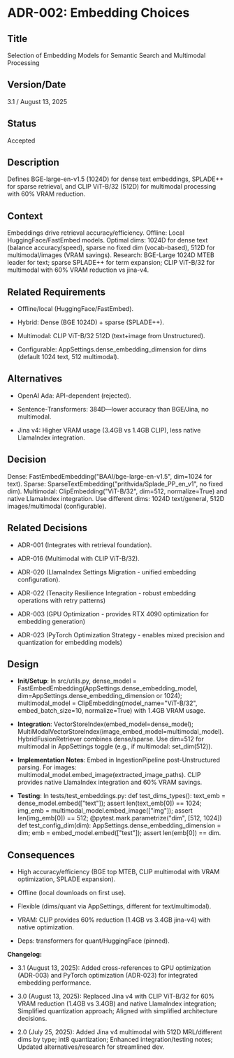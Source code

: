 # ADR-002: Embedding Choices

## Title

Selection of Embedding Models for Semantic Search and Multimodal Processing

## Version/Date

3.1 / August 13, 2025

## Status

Accepted

## Description

Defines BGE-large-en-v1.5 (1024D) for dense text embeddings, SPLADE++ for sparse retrieval, and CLIP ViT-B/32 (512D) for multimodal processing with 60% VRAM reduction.

## Context

Embeddings drive retrieval accuracy/efficiency. Offline: Local HuggingFace/FastEmbed models. Optimal dims: 1024D for dense text (balance accuracy/speed), sparse no fixed dim (vocab-based), 512D for multimodal/images (VRAM savings). Research: BGE-Large 1024D MTEB leader for text; sparse SPLADE++ for term expansion; CLIP ViT-B/32 for multimodal with 60% VRAM reduction vs jina-v4.

## Related Requirements

- Offline/local (HuggingFace/FastEmbed).

- Hybrid: Dense (BGE 1024D) + sparse (SPLADE++).

- Multimodal: CLIP ViT-B/32 512D (text+image from Unstructured).

- Configurable: AppSettings.dense_embedding_dimension for dims (default 1024 text, 512 multimodal).

## Alternatives

- OpenAI Ada: API-dependent (rejected).

- Sentence-Transformers: 384D—lower accuracy than BGE/Jina, no multimodal.

- Jina v4: Higher VRAM usage (3.4GB vs 1.4GB CLIP), less native LlamaIndex integration.

## Decision

Dense: FastEmbedEmbedding("BAAI/bge-large-en-v1.5", dim=1024 for text). Sparse: SparseTextEmbedding("prithvida/Splade_PP_en_v1", no fixed dim). Multimodal: ClipEmbedding("ViT-B/32", dim=512, normalize=True) and native LlamaIndex integration. Use different dims: 1024D text/general, 512D images/multimodal (configurable).

## Related Decisions

- ADR-001 (Integrates with retrieval foundation).

- ADR-016 (Multimodal with CLIP ViT-B/32).

- ADR-020 (LlamaIndex Settings Migration - unified embedding configuration).

- ADR-022 (Tenacity Resilience Integration - robust embedding operations with retry patterns)

- ADR-003 (GPU Optimization - provides RTX 4090 optimization for embedding generation)

- ADR-023 (PyTorch Optimization Strategy - enables mixed precision and quantization for embedding models)

## Design

- **Init/Setup**: In src/utils.py, dense_model = FastEmbedEmbedding(AppSettings.dense_embedding_model, dim=AppSettings.dense_embedding_dimension or 1024); multimodal_model = ClipEmbedding(model_name="ViT-B/32", embed_batch_size=10, normalize=True) with 1.4GB VRAM usage.

- **Integration**: VectorStoreIndex(embed_model=dense_model); MultiModalVectorStoreIndex(image_embed_model=multimodal_model). HybridFusionRetriever combines dense/sparse. Use dim=512 for multimodal in AppSettings toggle (e.g., if multimodal: set_dim(512)).

- **Implementation Notes**: Embed in IngestionPipeline post-Unstructured parsing. For images: multimodal_model.embed_image(extracted_image_paths). CLIP provides native LlamaIndex integration and 60% VRAM savings.

- **Testing**: In tests/test_embeddings.py: def test_dims_types(): text_emb = dense_model.embed(["text"]); assert len(text_emb[0]) == 1024; img_emb = multimodal_model.embed_image(["img"]); assert len(img_emb[0]) == 512; @pytest.mark.parametrize("dim", [512, 1024]) def test_config_dim(dim): AppSettings.dense_embedding_dimension = dim; emb = embed_model.embed(["test"]); assert len(emb[0]) == dim.

## Consequences

- High accuracy/efficiency (BGE top MTEB, CLIP multimodal with VRAM optimization, SPLADE expansion).

- Offline (local downloads on first use).

- Flexible (dims/quant via AppSettings, different for text/multimodal).

- VRAM: CLIP provides 60% reduction (1.4GB vs 3.4GB jina-v4) with native optimization.

- Deps: transformers for quant/HuggingFace (pinned).

**Changelog:**  

- 3.1 (August 13, 2025): Added cross-references to GPU optimization (ADR-003) and PyTorch optimization (ADR-023) for integrated embedding performance.

- 3.0 (August 13, 2025): Replaced Jina v4 with CLIP ViT-B/32 for 60% VRAM reduction (1.4GB vs 3.4GB) and native LlamaIndex integration; Simplified quantization approach; Aligned with simplified architecture decisions.

- 2.0 (July 25, 2025): Added Jina v4 multimodal with 512D MRL/different dims by type; int8 quantization; Enhanced integration/testing notes; Updated alternatives/research for streamlined dev.
